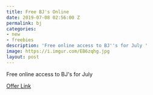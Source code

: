```yaml
---
title: Free BJ's Online
date: 2019-07-08 02:56:00 Z
permalink: bj
categories:
- new
- freebies
description: 'Free online access to BJ''s for July '
image: https://i.imgur.com/EB6zqhg.jpg
layout: post
---
```


Free online access to BJ's for July

[Offer Link](https://www.bjs.com/membershipEnroll)